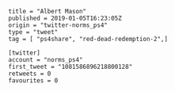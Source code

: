 ```
title = "Albert Mason"
published = 2019-01-05T16:23:05Z
origin = "twitter-norms_ps4"
type = "tweet"
tag = [ "ps4share", "red-dead-redemption-2",]

[twitter]
account = "norms_ps4"
first_tweet = "1081586896218800128"
retweets = 0
favourites = 0
```

<p class='image'><img src='https://mnf.m17s.net/2019/01/05/DwKRjFFW0AI2lJM.jpg' alt=''></p>

